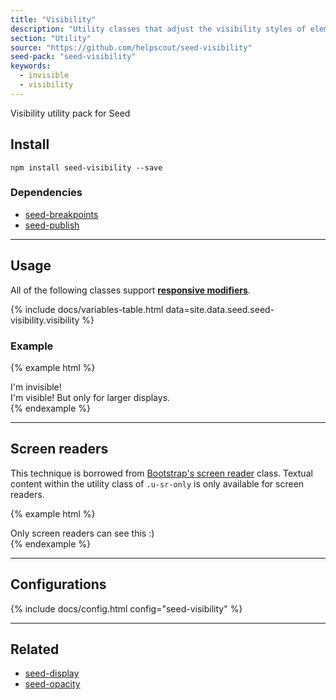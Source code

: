 ```yaml
---
title: "Visibility"
description: "Utility classes that adjust the visibility styles of elements."
section: "Utility"
source: "https://github.com/helpscout/seed-visibility"
seed-pack: "seed-visibility"
keywords:
  - invisible
  - visibility
---
```


Visibility utility pack for Seed


## Install

```
npm install seed-visibility --save
```


### Dependencies

* [seed-breakpoints](/seed/packs/seed-breakpoints)
* [seed-publish](/seed/packs/seed-publish)



---



## Usage

All of the following classes support **[responsive modifiers](/seed/packs/seed-breakpoints/#responsive-modifiers)**.

{% include docs/variables-table.html data=site.data.seed.seed-visibility.visibility %}



### Example

{% example html %}
<div class="u-invisible">
  I'm invisible!
</div>
<div class="u-invisible u-visible@lg">
  I'm visible! But only for larger displays.
</div>
{% endexample %}



---



## Screen readers

This technique is borrowed from [Bootstrap's screen reader](http://getbootstrap.com/css/#helper-classes-screen-readers) class. Textual content within the utility class of `.u-sr-only` is only available for screen readers.

{% example html %}
<div class="u-sr-only">Only screen readers can see this :)</div>
{% endexample %}



---



## Configurations

{% include docs/config.html config="seed-visibility" %}



---



## Related

* [seed-display](/seed/packs/seed-display)
* [seed-opacity](/seed/packs/seed-opacity)
